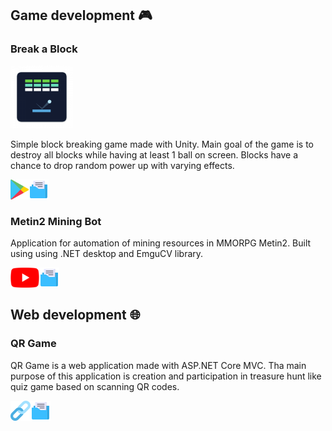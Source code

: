 ## Game development :video_game:

### Break a Block

<img src="https://github.com/AndrejVysinsky/AndrejVysinsky/blob/master/Assets/Images/breakablock_icon.png?raw=true" width="100"/>

Simple block breaking game made with Unity. Main goal of the game is to destroy all blocks while having at least 1 ball on screen. Blocks have a chance to drop random power up with varying effects.

[<img align="left" alt="Break a Block Google Play" height="32px" src="https://github.com/AndrejVysinsky/AndrejVysinsky/blob/master/Assets/Images/google_play_icon.png?raw=true"/>][blockBreakerGooglePlay]
[<img align="left" alt="Break a Block Repository" height="32px" src="https://github.com/AndrejVysinsky/AndrejVysinsky/blob/master/Assets/Images/repository_icon.png?raw=true"/>][blockBreakerRepo]



<br />
<br />

### Metin2 Mining Bot

Application for automation of mining resources in MMORPG Metin2. Built using using .NET desktop and EmguCV library.

[<img align="left" alt="Metin2 Mining Bot Youtube" height="32px" src="https://github.com/AndrejVysinsky/AndrejVysinsky/blob/master/Assets/Images/youtube_icon.png?raw=true"/>][metin2MiningBotYoutube]
[<img align="left" alt="Metin2 Mining Bot Repository" height="32px" src="https://github.com/AndrejVysinsky/AndrejVysinsky/blob/master/Assets/Images/repository_icon.png?raw=true"/>][metin2MiningBotRepo]

<br />
<br />

## Web development :globe_with_meridians:

### QR Game

QR Game is a web application made with ASP.NET Core MVC. Tha main purpose of this application is creation and participation in treasure hunt like quiz game based on scanning QR codes.

[<img align="left" alt="QR Game Website" height="32px" src="https://github.com/AndrejVysinsky/AndrejVysinsky/blob/master/Assets/Images/url_icon.png?raw=true"/>][qrgameWebsite]
[<img align="left" alt="QR Game Repository" height="32px" src="https://github.com/AndrejVysinsky/AndrejVysinsky/blob/master/Assets/Images/repository_icon.png?raw=true"/>][qrgameRepo]


[blockBreakerGooglePlay]: https://play.google.com/store/apps/details?id=com.RndBeans.BreakaBlock
[blockBreakerRepo]: https://github.com/AndrejVysinsky/block-breaker

[metin2MiningBotYoutube]: https://www.youtube.com/watch?v=sbimrn6YZeY
[metin2MiningBotRepo]: https://github.com/AndrejVysinsky/metin2-miner-readme

[qrgameWebsite]: https://frivia.uniza.sk/
[qrgameRepo]: https://github.com/AndrejVysinsky/qr-game
